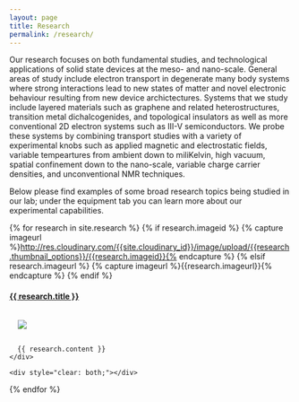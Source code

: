 ```yaml
---
layout: page
title: Research
permalink: /research/
---
```


Our research focuses on both fundamental studies, and technological applications of solid state devices at the meso- and nano-scale. General areas of study include electron transport in degenerate many body systems where strong interactions lead to new states of matter and novel electronic behaviour resulting from new device archictectures. Systems that we study include layered materials such as graphene and related heterostructures, transition metal dichalcogenides, and topological insulators as well as more conventional 2D electron systems such as III-V semiconductors. We probe these systems by combining transport studies with a variety of experimental knobs such as applied magnetic and electrostatic fields, variable tempeartures from ambient down to miliKelvin, high vacuum, spatial confinement down to the nano-scale, variable charge carrier densities, and unconventional NMR techniques.

Below please find examples of some broad research topics being studied in our lab; under the equipment tab you can learn more about our experimental capabilities.

{% for research in site.research %}
{% if research.imageid %}
{% capture imageurl %}http://res.cloudinary.com/{{site.cloudinary_id}}/image/upload/{{research.thumbnail_options}}/{{research.imageid}}{% endcapture %}
{% elsif research.imageurl %}
{% capture imageurl %}{{research.imageurl}}{% endcapture %}
{% endif %}

  <article class="card card-block" style="clear: both;">
    <h4 style="text-align: {% cycle 'headingcycle': 'right', 'left' %};">
        <a href="{{ research.url | prepend: site.baseurl }}">{{ research.title }}</a>
    </h4>
    <img src="{{ imageurl }}" style="margin: 15px; float: {% cycle 'imagecycle': 'left', 'right' %};" />
    <div>
      
      {{ research.content }}
    </div>

    <div style="clear: both;"></div>

  </article>
{% endfor %}
